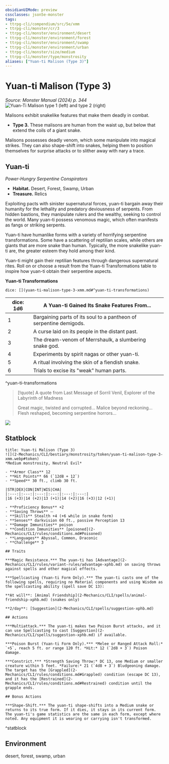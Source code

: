 ```yaml
---
obsidianUIMode: preview
cssclasses: json5e-monster
tags:
- ttrpg-cli/compendium/src/5e/xmm
- ttrpg-cli/monster/cr/3
- ttrpg-cli/monster/environment/desert
- ttrpg-cli/monster/environment/forest
- ttrpg-cli/monster/environment/swamp
- ttrpg-cli/monster/environment/urban
- ttrpg-cli/monster/size/medium
- ttrpg-cli/monster/type/monstrosity
aliases: ["Yuan-ti Malison (Type 3)"]
---
```

# Yuan-ti Malison (Type 3)
*Source: Monster Manual (2024) p. 344*  
![Yuan-Ti Malison type 1 (left) and type 2 (right)](2-Mechanics/CLI/bestiary/monstrosity/img/yuan-ti-malison-type-3.webp#right)

Malisons exhibit snakelike features that make them deadly in combat.

- **Type 3.** These malisons are human from the waist up, but below that extend the coils of a giant snake.  

Malisons possesses deadly venom, which some manipulate into magical strikes. They can also shape-shift into snakes, helping them to position themselves for surprise attacks or to slither away with nary a trace.

## Yuan-ti

*Power-Hungry Serpentine Conspirators*

- **Habitat.** Desert, Forest, Swamp, Urban  
- **Treasure.** Relics  

Exploiting pacts with sinister supernatural forces, yuan-ti bargain away their humanity for the lethality and predatory deviousness of serpents. From hidden bastions, they manipulate rulers and the wealthy, seeking to control the world. Many yuan-ti possess venomous magic, which often manifests as fangs or striking serpents.

Yuan-ti have humanlike forms with a variety of horrifying serpentine transformations. Some have a scattering of reptilian scales, while others are giants that are more snake than human. Typically, the more snakelike yuan-ti are, the greater esteem they hold among their kind.

Yuan-ti might gain their reptilian features through dangerous supernatural rites. Roll on or choose a result from the Yuan-ti Transformations table to inspire how yuan-ti obtain their serpentine aspects.

**Yuan-ti Transformations**

`dice: [](yuan-ti-malison-type-3-xmm.md#^yuan-ti-transformations)`

| dice: 1d6 | A Yuan-ti Gained Its Snake Features From... |
|-----------|---------------------------------------------|
| 1 | Bargaining parts of its soul to a pantheon of serpentine demigods. |
| 2 | A curse laid on its people in the distant past. |
| 3 | The dream-venom of Merrshaulk, a slumbering snake god. |
| 4 | Experiments by spirit nagas or other yuan-ti. |
| 5 | A ritual involving the skin of a fiendish snake. |
| 6 | Trials to excise its "weak" human parts. |
^yuan-ti-transformations

> [!quote] A quote from Last Message of Sorril Venil, Explorer of the Labyrinth of Madness  
> 
> Great magic, twisted and corrupted... Malice beyond reckoning... Flesh reshaped, becoming serpentine horrors...


![](2-Mechanics/CLI/bestiary/monstrosity/img/yuan-ti.webp#center)

## Statblock

```ad-statblock
title: Yuan-ti Malison (Type 3)
![](2-Mechanics/CLI/bestiary/monstrosity/token/yuan-ti-malison-type-3-xmm.webp#token)
*Medium monstrosity, Neutral Evil*

- **Armor Class** 12 
- **Hit Points** 66 (`12d8 + 12`) 
- **Speed** 30 ft., climb 30 ft.

|STR|DEX|CON|INT|WIS|CHA|
|:---:|:---:|:---:|:---:|:---:|:---:|
|16 (+3)|14 (+2)|13 (+1)|14 (+2)|16 (+3)|12 (+1)|

- **Proficiency Bonus** +2
- **Saving Throws** ⏤
- **Skills** Stealth +4 (+6 while in snake form)
- **Senses** darkvision 60 ft., passive Perception 13
- **Damage Immunities** poison
- **Condition Immunities** [poisoned](2-Mechanics/CLI/rules/conditions.md#Poisoned)
- **Languages** Abyssal, Common, Draconic
- **Challenge** 3

## Traits

***Magic Resistance.*** The yuan-ti has [Advantage](2-Mechanics/CLI/rules/variant-rules/advantage-xphb.md) on saving throws against spells and other magical effects.

***Spellcasting (Yuan-ti Form Only).*** The yuan-ti casts one of the following spells, requiring no Material components and using Wisdom as the spellcasting ability (spell save DC 13):

**At will**: [Animal Friendship](2-Mechanics/CLI/spells/animal-friendship-xphb.md) (snakes only)

**2/day**: [Suggestion](2-Mechanics/CLI/spells/suggestion-xphb.md)

## Actions

***Multiattack.*** The yuan-ti makes two Poison Burst attacks, and it can use Spellcasting to cast [Suggestion](2-Mechanics/CLI/spells/suggestion-xphb.md) if available.

***Poison Burst (Yuan-ti Form Only).*** *Melee or Ranged Attack Roll:* `+5`, reach 5 ft. or range 120 ft. *Hit:* 12 (`2d8 + 3`) Poison damage.

***Constrict.*** *Strength Saving Throw:* DC 13, one Medium or smaller creature within 5 feet. *Failure:* 21 (`4d8 + 3`) Bludgeoning damage. The target has the [Grappled](2-Mechanics/CLI/rules/conditions.md#Grappled) condition (escape DC 13), and it has the [Restrained](2-Mechanics/CLI/rules/conditions.md#Restrained) condition until the grapple ends.

## Bonus Actions

***Shape-Shift.*** The yuan-ti shape-shifts into a Medium snake or returns to its true form. If it dies, it stays in its current form. The yuan-ti's game statistics are the same in each form, except where noted. Any equipment it is wearing or carrying isn't transformed.
```
^statblock

## Environment

desert, forest, swamp, urban